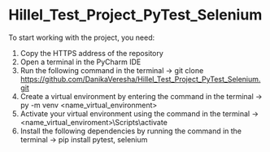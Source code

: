 # Hillel_Test_Project_PyTest_Selenium
To start working with the project, you need:

1. Copy the HTTPS address of the repository
2. Open a terminal in the PyCharm IDE
3. Run the following command in the terminal
    -> git clone https://github.com/DanikaVeresha/Hillel_Test_Project_PyTest_Selenium.git
4. Create a virtual environment by entering the command in the terminal
    -> py -m venv <name_virtual_environment>
5. Activate your virtual environment using the command in the terminal
    -> <name_virtual_enviroment>\Scripts\activate
5. Install the following dependencies by running the command in the terminal
    -> pip install pytest, selenium
